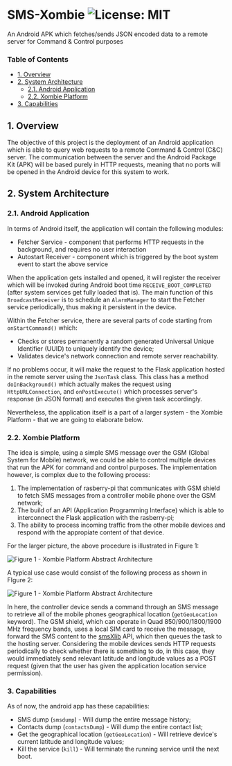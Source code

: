 # SMS-Xombie ![License: MIT](https://img.shields.io/badge/License-MIT-blue.svg)
An Android APK which fetches/sends JSON encoded data to a remote server for Command &amp; Control purposes

### Table of Contents
  - [1. Overview](#1-overview)
  - [2. System Architecture](#2-system-architecture)
      - [2.1. Android Application](#21-android-application)
      - [2.2. Xombie Platform](#22-xombie-platform)
  - [3. Capabilities](#3-capabilities)

## 1. Overview

The objective of this project is the deployment of an Android application which is able to query web requests to a remote Command & Control (C&C) server. The communication between the server and the Android Package Kit (APK) will be based purely in HTTP requests, meaning that no ports will be opened in the Android device for this system to work.

## 2. System Architecture
### 2.1. Android Application
In terms of Android itself, the application will contain the following modules:
* Fetcher Service - component that performs HTTP requests in the background, and requires no user interaction
* Autostart Receiver - component which is triggered by the boot system event to start the above service

When the application gets installed and opened, it will register the receiver which will be invoked during Android boot time `RECEIVE_BOOT_COMPLETED` (after system services get fully loaded that is). The main function of this `BroadcastReceiver` is to schedule an `AlarmManager` to start the Fetcher service periodically, thus making it persistent in the device.  

Within the Fetcher service, there are several parts of code starting from `onStartCommand()` which:
* Checks or stores permanently a random generated Universal Unique Identifier (UUID) to uniquely identify the device;
* Validates device's network connection and remote server reachability.

If no problems occur, it will make the request to the Flask application hosted in the remote server using the `JsonTask` class. This class has a method `doInBackground()` which actually makes the request using `HttpURLConnection`, and `onPostExecute()` which processes server's response (in JSON format) and executes the given task accordingly. 

Nevertheless, the application itself is a part of a larger system - the Xombie Platform - that we are going to elaborate below. 

### 2.2. Xombie Platform

The idea is simple, using a simple SMS message over the GSM (Global System for Mobile) network, we could be able to control multiple devices that run the APK for command and control purposes. The implementation however, is complex due to the following process:

1. The implementation of rasberry-pi that communicates with GSM shield to fetch SMS messages from a controller mobile phone over the GSM network;
2. The build of an API (Application Programming Interface) which is able to interconnect the Flask application with the rasberry-pi;
3. The ability to process incoming traffic from the other mobile devices and respond with the appropiate content of that device.

For the larger picture, the above procedure is illustrated in Figure 1:

![Figure 1 - Xombie Platform Abstract Architecture](https://i.imgur.com/AwWBKWS.png)

A typical use case would consist of the following process as shown in FIgure 2:

![Figure 1 - Xombie Platform Abstract Architecture](https://i.imgur.com/cb7PCLm.png)

In here, the controller device sends a command through an SMS message to retrieve all of the mobile phones geographical location (`getGeoLocation` keyword). The GSM shield, which can operate in Quad 850/900/1800/1900 MHz frequency bands, uses a local SIM card to receive the message, forward the SMS content to the [smsXlib](https://github.com/ButrintKomoni/smsXlib) API, which then queues the task to the hosting server. Considering the mobile devices sends HTTP requests periodically to check whether there is something to do, in this case, they would immediately send relevant latitude and longitude values as a POST request (given that the user has given the application location service permission).

### 3. Capabilities

As of now, the android app has these capabilities:
* SMS dump (`smsdump`) - Will dump the entire message history;
* Contacts dump (`contactsDump`) - Will dump the entire contact list;
* Get the geographical location (`getGeoLocation`) - Will retrieve device's current latitude and longitude values;
* Kill the service (`kill`) - Will terminate the running service until the next boot.

